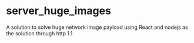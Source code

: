 # server_huge_images
   A solution to solve huge network image payload using React and nodejs as the solution through http 1.1
